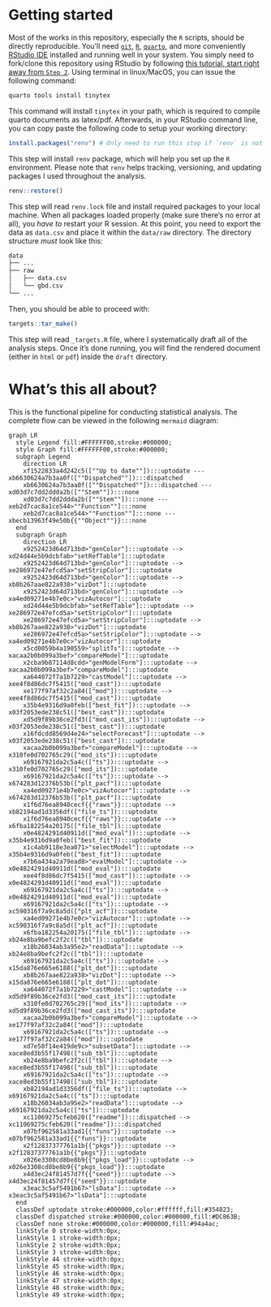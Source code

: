 

# Getting started

Most of the works in this repository, especially the `R` scripts, should
be directly reproducible. You’ll need
[`git`](https://git-scm.com/downloads),
[`R`](https://www.r-project.org/),
[`quarto`](https://quarto.org/docs/download/), and more conveniently
[RStudio IDE](https://posit.co/downloads/) installed and running well in
your system. You simply need to fork/clone this repository using RStudio
by following [this tutorial, start right away from
`Step 2`](https://book.cds101.com/using-rstudio-server-to-clone-a-github-repo-as-a-new-project.html#step---2).
Using terminal in linux/MacOS, you can issue the following command:

``` bash
quarto tools install tinytex
```

This command will install `tinytex` in your path, which is required to
compile quarto documents as latex/pdf. Afterwards, in your RStudio
command line, you can copy paste the following code to setup your
working directory:

``` r
install.packages("renv") # Only need to run this step if `renv` is not installed
```

This step will install `renv` package, which will help you set up the
`R` environment. Please note that `renv` helps tracking, versioning, and
updating packages I used throughout the analysis.

``` r
renv::restore()
```

This step will read `renv.lock` file and install required packages to
your local machine. When all packages loaded properly (make sure there’s
no error at all), you *have to* restart your R session. At this point,
you need to export the data as `data.csv` and place it within the
`data/raw` directory. The directory structure *must* look like this:

``` bash
data
├── ...
├── raw
│   ├── data.csv
│   └── gbd.csv
└── ...
```

Then, you should be able to proceed with:

``` r
targets::tar_make()
```

This step will read `_targets.R` file, where I systematically draft all
of the analysis steps. Once it’s done running, you will find the
rendered document (either in `html` or `pdf`) inside the `draft`
directory.

# What’s this all about?

This is the functional pipeline for conducting statistical analysis. The
complete flow can be viewed in the following `mermaid` diagram:

``` mermaid
graph LR
  style Legend fill:#FFFFFF00,stroke:#000000;
  style Graph fill:#FFFFFF00,stroke:#000000;
  subgraph Legend
    direction LR
    xf1522833a4d242c5([""Up to date""]):::uptodate --- xb6630624a7b3aa0f([""Dispatched""]):::dispatched
    xb6630624a7b3aa0f([""Dispatched""]):::dispatched --- xd03d7c7dd2ddda2b([""Stem""]):::none
    xd03d7c7dd2ddda2b([""Stem""]):::none --- xeb2d7cac8a1ce544>""Function""]:::none
    xeb2d7cac8a1ce544>""Function""]:::none --- xbecb13963f49e50b{{""Object""}}:::none
  end
  subgraph Graph
    direction LR
    x9252423d64d713bd>"genColor"]:::uptodate --> xd24d44e5b9dcbfab>"setRefTable"]:::uptodate
    x9252423d64d713bd>"genColor"]:::uptodate --> xe286972e47efcd5a>"setStripColor"]:::uptodate
    x9252423d64d713bd>"genColor"]:::uptodate --> xb8b267aae822a938>"vizDot"]:::uptodate
    x9252423d64d713bd>"genColor"]:::uptodate --> xa4ed09271e4b7e0c>"vizAutocor"]:::uptodate
    xd24d44e5b9dcbfab>"setRefTable"]:::uptodate --> xe286972e47efcd5a>"setStripColor"]:::uptodate
    xe286972e47efcd5a>"setStripColor"]:::uptodate --> xb8b267aae822a938>"vizDot"]:::uptodate
    xe286972e47efcd5a>"setStripColor"]:::uptodate --> xa4ed09271e4b7e0c>"vizAutocor"]:::uptodate
    x5cd0059b4a190559>"splitTs"]:::uptodate --> xacaa2b0b099a3bef>"compareModel"]:::uptodate
    x2cba9b87114d8cdd>"genModelForm"]:::uptodate --> xacaa2b0b099a3bef>"compareModel"]:::uptodate
    xa644072f7a1b7229>"castModel"]:::uptodate --> xee4f8d86dc7f5415(["mod_cast"]):::uptodate
    xe177f97af32c2a84(["mod"]):::uptodate --> xee4f8d86dc7f5415(["mod_cast"]):::uptodate
    x35b4e9316d9a0feb(["best_fit"]):::uptodate --> x03f2053ede238c51(["best_cast"]):::uptodate
    xd5d9f89b36ce2fd3(["mod_cast_its"]):::uptodate --> x03f2053ede238c51(["best_cast"]):::uptodate
    x16fdcdd8569d4e24>"selectForecast"]:::uptodate --> x03f2053ede238c51(["best_cast"]):::uptodate
    xacaa2b0b099a3bef>"compareModel"]:::uptodate --> x310fe0d702765c29(["mod_its"]):::uptodate
    x69167921da2c5a4c(["ts"]):::uptodate --> x310fe0d702765c29(["mod_its"]):::uptodate
    x69167921da2c5a4c(["ts"]):::uptodate --> x674283d12376b53b(["plt_pacf"]):::uptodate
    xa4ed09271e4b7e0c>"vizAutocor"]:::uptodate --> x674283d12376b53b(["plt_pacf"]):::uptodate
    x1f6d76ea8940cecf{{"raws"}}:::uptodate --> xb82194ad1d3356df(["file_ts"]):::uptodate
    x1f6d76ea8940cecf{{"raws"}}:::uptodate --> x6fba182254a20175(["file_tbl"]):::uptodate
    x0e4824291d40911d(["mod_eval"]):::uptodate --> x35b4e9316d9a0feb(["best_fit"]):::uptodate
    x1c4ab9118e3ea071>"selectModel"]:::uptodate --> x35b4e9316d9a0feb(["best_fit"]):::uptodate
    x7b6a434a2a79ead8>"evalModel"]:::uptodate --> x0e4824291d40911d(["mod_eval"]):::uptodate
    xee4f8d86dc7f5415(["mod_cast"]):::uptodate --> x0e4824291d40911d(["mod_eval"]):::uptodate
    x69167921da2c5a4c(["ts"]):::uptodate --> x0e4824291d40911d(["mod_eval"]):::uptodate
    x69167921da2c5a4c(["ts"]):::uptodate --> xc590316f7a9c8a5d(["plt_acf"]):::uptodate
    xa4ed09271e4b7e0c>"vizAutocor"]:::uptodate --> xc590316f7a9c8a5d(["plt_acf"]):::uptodate
    x6fba182254a20175(["file_tbl"]):::uptodate --> xb24e8ba9befc2f2c(["tbl"]):::uptodate
    x18b26034ab3a95e2>"readData"]:::uptodate --> xb24e8ba9befc2f2c(["tbl"]):::uptodate
    x69167921da2c5a4c(["ts"]):::uptodate --> x15da876e665e6188(["plt_dot"]):::uptodate
    xb8b267aae822a938>"vizDot"]:::uptodate --> x15da876e665e6188(["plt_dot"]):::uptodate
    xa644072f7a1b7229>"castModel"]:::uptodate --> xd5d9f89b36ce2fd3(["mod_cast_its"]):::uptodate
    x310fe0d702765c29(["mod_its"]):::uptodate --> xd5d9f89b36ce2fd3(["mod_cast_its"]):::uptodate
    xacaa2b0b099a3bef>"compareModel"]:::uptodate --> xe177f97af32c2a84(["mod"]):::uptodate
    x69167921da2c5a4c(["ts"]):::uptodate --> xe177f97af32c2a84(["mod"]):::uptodate
    xd7e58f14e419de9c>"subsetData"]:::uptodate --> xace8ed3b55f17498(["sub_tbl"]):::uptodate
    xb24e8ba9befc2f2c(["tbl"]):::uptodate --> xace8ed3b55f17498(["sub_tbl"]):::uptodate
    x69167921da2c5a4c(["ts"]):::uptodate --> xace8ed3b55f17498(["sub_tbl"]):::uptodate
    xb82194ad1d3356df(["file_ts"]):::uptodate --> x69167921da2c5a4c(["ts"]):::uptodate
    x18b26034ab3a95e2>"readData"]:::uptodate --> x69167921da2c5a4c(["ts"]):::uptodate
    xc11069275cfeb620(["readme"]):::dispatched --> xc11069275cfeb620(["readme"]):::dispatched
    x07bf962581a33ad1{{"funs"}}:::uptodate --> x07bf962581a33ad1{{"funs"}}:::uptodate
    x2f12837377761a1b{{"pkgs"}}:::uptodate --> x2f12837377761a1b{{"pkgs"}}:::uptodate
    x026e3308cd8be8b9{{"pkgs_load"}}:::uptodate --> x026e3308cd8be8b9{{"pkgs_load"}}:::uptodate
    x4d3ec24f81457d7f{{"seed"}}:::uptodate --> x4d3ec24f81457d7f{{"seed"}}:::uptodate
    x3eac3c5af5491b67>"lsData"]:::uptodate --> x3eac3c5af5491b67>"lsData"]:::uptodate
  end
  classDef uptodate stroke:#000000,color:#ffffff,fill:#354823;
  classDef dispatched stroke:#000000,color:#000000,fill:#DC863B;
  classDef none stroke:#000000,color:#000000,fill:#94a4ac;
  linkStyle 0 stroke-width:0px;
  linkStyle 1 stroke-width:0px;
  linkStyle 2 stroke-width:0px;
  linkStyle 3 stroke-width:0px;
  linkStyle 44 stroke-width:0px;
  linkStyle 45 stroke-width:0px;
  linkStyle 46 stroke-width:0px;
  linkStyle 47 stroke-width:0px;
  linkStyle 48 stroke-width:0px;
  linkStyle 49 stroke-width:0px;
```
